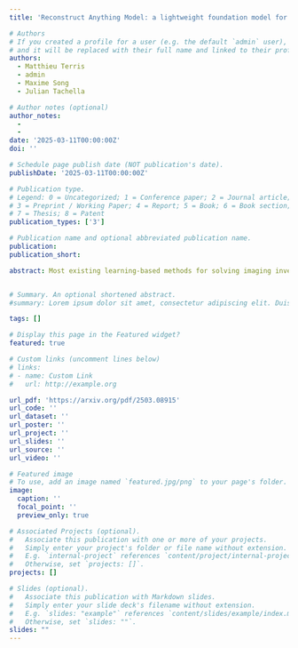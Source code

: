 ```yaml
---
title: 'Reconstruct Anything Model: a lightweight foundation model for computational imaging'

# Authors
# If you created a profile for a user (e.g. the default `admin` user), write the username (folder name) here
# and it will be replaced with their full name and linked to their profile.
authors:
  - Matthieu Terris
  - admin
  - Maxime Song
  - Julian Tachella

# Author notes (optional)
author_notes:
  - 
  - 
date: '2025-03-11T00:00:00Z'
doi: ''

# Schedule page publish date (NOT publication's date).
publishDate: '2025-03-11T00:00:00Z'

# Publication type.
# Legend: 0 = Uncategorized; 1 = Conference paper; 2 = Journal article;
# 3 = Preprint / Working Paper; 4 = Report; 5 = Book; 6 = Book section;
# 7 = Thesis; 8 = Patent
publication_types: ['3']

# Publication name and optional abbreviated publication name.
publication:
publication_short:

abstract: Most existing learning-based methods for solving imaging inverse problems can be roughly divided into two classes. Iterative algorithms, such as plug-and-play and diffusion methods, that leverage pretrained denoisers, and unrolled architectures that are trained end-to-end for specific imaging problems. Iterative methods in the first class are computationally costly and often provide suboptimal reconstruction performance, whereas unrolled architectures are generally specific to a single inverse problem and require expensive training. In this work, we propose a novel non-iterative, lightweight architecture that incorporates knowledge about the forward operator (acquisition physics and noise parameters) without relying on unrolling. Our model is trained to solve a wide range of inverse problems beyond denoising, including deblurring, magnetic resonance imaging, computed tomography, inpainting, and super-resolution. The proposed model can be easily adapted to unseen inverse problems or datasets with a few fine-tuning steps (up to a few images) in a self-supervised way, without ground-truth references. Throughout a series of experiments, we demonstrate state-of-the-art performance from medical imaging to low-photon imaging and microscopy.


# Summary. An optional shortened abstract.
#summary: Lorem ipsum dolor sit amet, consectetur adipiscing elit. Duis posuere tellus ac convallis placerat. Proin tincidunt magna sed ex sollicitudin condimentum.

tags: []

# Display this page in the Featured widget?
featured: true

# Custom links (uncomment lines below)
# links:
# - name: Custom Link
#   url: http://example.org

url_pdf: 'https://arxiv.org/pdf/2503.08915'
url_code: ''
url_dataset: ''
url_poster: ''
url_project: ''
url_slides: ''
url_source: ''
url_video: ''

# Featured image
# To use, add an image named `featured.jpg/png` to your page's folder.
image:
  caption: ''
  focal_point: ''
  preview_only: true

# Associated Projects (optional).
#   Associate this publication with one or more of your projects.
#   Simply enter your project's folder or file name without extension.
#   E.g. `internal-project` references `content/project/internal-project/index.md`.
#   Otherwise, set `projects: []`.
projects: []

# Slides (optional).
#   Associate this publication with Markdown slides.
#   Simply enter your slide deck's filename without extension.
#   E.g. `slides: "example"` references `content/slides/example/index.md`.
#   Otherwise, set `slides: ""`.
slides: ""
---
```

